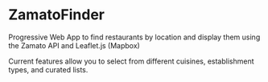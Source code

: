 # ZamatoFinder

Progressive Web App to find restaurants by location and display them using the Zamato API and Leaflet.js (Mapbox)

Current features allow you to select from different cuisines, establishment types, and curated lists.

